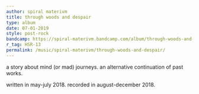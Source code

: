 ```yaml
---
author: spiral materivm
title: through woods and despair
type: album
date: 07-01-2019
style: post-rock
bandcamp: https://spiral-materivm.bandcamp.com/album/through-woods-and-despair
r_tag: HSR-13
permalink: /music/spiral-materivm/through-woods-and-despair/
---
```


a story about mind (or mad) journeys.
an alternative continuation of past works.

written in may-july 2018.
recorded in august-december 2018.
